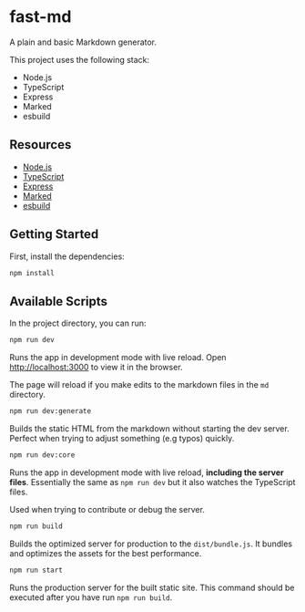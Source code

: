 # fast-md

A plain and basic Markdown generator.

This project uses the following stack:

-   Node.js
-   TypeScript
-   Express
-   Marked
-   esbuild

## Resources

-   [Node.js](https://nodejs.org/)
-   [TypeScript](https://www.typescriptlang.org/)
-   [Express](https://expressjs.com/)
-   [Marked](https://marked.js.org/)
-   [esbuild](https://esbuild.github.io/)

## Getting Started

First, install the dependencies:

```bash
npm install
```

## Available Scripts

In the project directory, you can run:

```bash
npm run dev
```

Runs the app in development mode with live reload.
Open [http://localhost:3000](http://localhost:3000) to view it in the browser.

The page will reload if you make edits to the markdown files in the `md` directory.

```bash
npm run dev:generate
```

Builds the static HTML from the markdown without starting the dev server.
Perfect when trying to adjust something (e.g typos) quickly.

```bash
npm run dev:core
```

Runs the app in development mode with live reload, **including the server files**.
Essentially the same as `npm run dev` but it also watches the TypeScript files.

Used when trying to contribute or debug the server.

```bash
npm run build
```

Builds the optimized server for production to the `dist/bundle.js`.
It bundles and optimizes the assets for the best performance.

```bash
npm run start
```

Runs the production server for the built static site.
This command should be executed after you have run `npm run build`.
